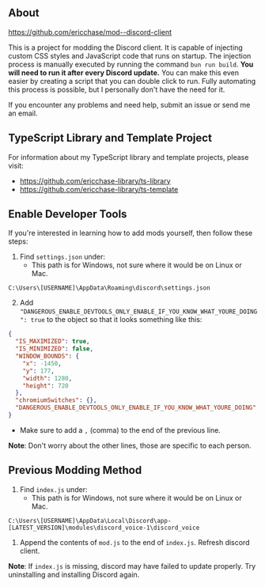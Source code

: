 ## About

https://github.com/ericchase/mod--discord-client

This is a project for modding the Discord client. It is capable of injecting custom CSS styles and JavaScript code that runs on startup. The injection process is manually executed by running the command `bun run build`. **You will need to run it after every Discord update.** You can make this even easier by creating a script that you can double click to run. Fully automating this process is possible, but I personally don't have the need for it.

If you encounter any problems and need help, submit an issue or send me an email.

## TypeScript Library and Template Project

For information about my TypeScript library and template projects, please visit:

- https://github.com/ericchase-library/ts-library
- https://github.com/ericchase-library/ts-template

## Enable Developer Tools

If you're interested in learning how to add mods yourself, then follow these steps:

1. Find `settings.json` under:
   - This path is for Windows, not sure where it would be on Linux or Mac.

```
C:\Users\[USERNAME]\AppData\Roaming\discord\settings.json
```

2. Add `"DANGEROUS_ENABLE_DEVTOOLS_ONLY_ENABLE_IF_YOU_KNOW_WHAT_YOURE_DOING": true` to the object so that it looks something like this:

```json
{
  "IS_MAXIMIZED": true,
  "IS_MINIMIZED": false,
  "WINDOW_BOUNDS": {
    "x": -1450,
    "y": 177,
    "width": 1280,
    "height": 720
  },
  "chromiumSwitches": {},
  "DANGEROUS_ENABLE_DEVTOOLS_ONLY_ENABLE_IF_YOU_KNOW_WHAT_YOURE_DOING": true
}
```

- Make sure to add a `,` (comma) to the end of the previous line.

**Note**: Don't worry about the other lines, those are specific to each person.

## Previous Modding Method

1. Find `index.js` under:
   - This path is for Windows, not sure where it would be on Linux or Mac.

```
C:\Users\[USERNAME]\AppData\Local\Discord\app-[LATEST_VERSION]\modules\discord_voice-1\discord_voice
```

1. Append the contents of `mod.js` to the end of `index.js`. Refresh discord client.

**Note**: If `index.js` is missing, discord may have failed to update properly. Try uninstalling and installing Discord again.
